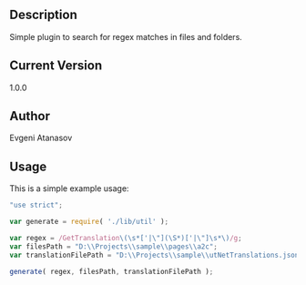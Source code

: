 
## Description
Simple plugin to search for regex matches in files and folders.

## Current Version
1.0.0

## Author
Evgeni Atanasov

## Usage
This is a simple example usage:
```javascript
"use strict";

var generate = require( './lib/util' );

var regex = /GetTranslation\(\s*['|\"](\S*)['|\"]\s*\)/g;
var filesPath = "D:\\Projects\\sample\\pages\\a2c";
var translationFilePath = "D:\\Projects\\sample\\utNetTranslations.json";

generate( regex, filesPath, translationFilePath );
```